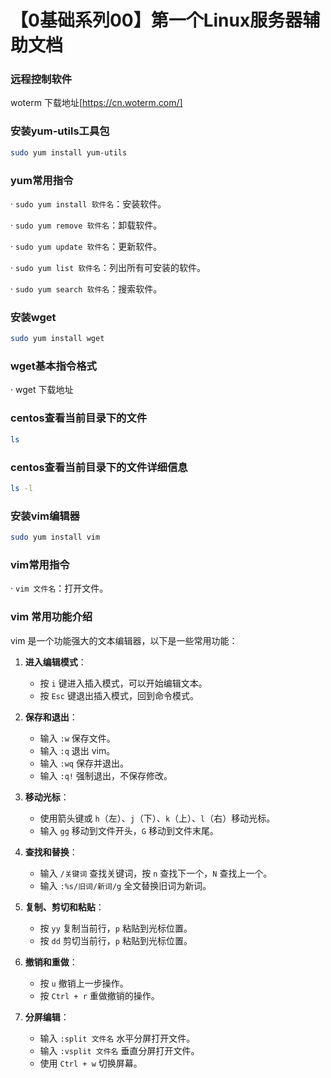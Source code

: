 # 【0基础系列00】第一个Linux服务器辅助文档

### 远程控制软件

woterm 下载地址[https://cn.woterm.com/]

### 安装yum-utils工具包

```bash
sudo yum install yum-utils
```

### yum常用指令

· `sudo yum install 软件名`：安装软件。

· `sudo yum remove 软件名`：卸载软件。

· `sudo yum update 软件名`：更新软件。

· `sudo yum list 软件名`：列出所有可安装的软件。

· `sudo yum search 软件名`：搜索软件。


### 安装wget

```bash
sudo yum install wget
```

### wget基本指令格式

· wget 下载地址

### centos查看当前目录下的文件
```bash
ls
```

### centos查看当前目录下的文件详细信息
```bash
ls -l
```


### 安装vim编辑器
```bash
sudo yum install vim
```

### vim常用指令

· `vim 文件名`：打开文件。

### vim 常用功能介绍

vim 是一个功能强大的文本编辑器，以下是一些常用功能：

1. **进入编辑模式**：
    - 按 `i` 键进入插入模式，可以开始编辑文本。
    - 按 `Esc` 键退出插入模式，回到命令模式。

2. **保存和退出**：
    - 输入 `:w` 保存文件。
    - 输入 `:q` 退出 vim。
    - 输入 `:wq` 保存并退出。
    - 输入 `:q!` 强制退出，不保存修改。

3. **移动光标**：
    - 使用箭头键或 `h`（左）、`j`（下）、`k`（上）、`l`（右）移动光标。
    - 输入 `gg` 移动到文件开头，`G` 移动到文件末尾。

4. **查找和替换**：
    - 输入 `/关键词` 查找关键词，按 `n` 查找下一个，`N` 查找上一个。
    - 输入 `:%s/旧词/新词/g` 全文替换旧词为新词。

5. **复制、剪切和粘贴**：
    - 按 `yy` 复制当前行，`p` 粘贴到光标位置。
    - 按 `dd` 剪切当前行，`p` 粘贴到光标位置。

6. **撤销和重做**：
    - 按 `u` 撤销上一步操作。
    - 按 `Ctrl + r` 重做撤销的操作。

7. **分屏编辑**：
    - 输入 `:split 文件名` 水平分屏打开文件。
    - 输入 `:vsplit 文件名` 垂直分屏打开文件。
    - 使用 `Ctrl + w` 切换屏幕。